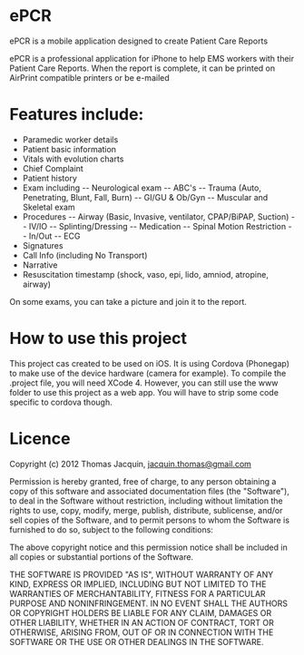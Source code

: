 ePCR
====

ePCR is a mobile application designed to create Patient Care Reports

ePCR is a professional application for iPhone to help EMS workers with their Patient Care Reports. 
When the report is complete, it can be printed on AirPrint compatible printers or be e-mailed 

Features include: 
====
- Paramedic worker details 
- Patient basic information 
- Vitals with evolution charts 
- Chief Complaint 
- Patient history 
- Exam including 
-- Neurological exam 
-- ABC's 
-- Trauma (Auto, Penetrating, Blunt, Fall, Burn) 
-- GI/GU & Ob/Gyn 
-- Muscular and Skeletal exam 
- Procedures 
-- Airway (Basic, Invasive, ventilator, CPAP/BiPAP, Suction) 
-- IV/IO 
-- Splinting/Dressing 
-- Medication 
-- Spinal Motion Restriction 
-- In/Out 
-- ECG 
- Signatures 
- Call Info (including No Transport) 
- Narrative 
- Resuscitation timestamp (shock, vaso, epi, lido, amniod, atropine, airway) 

On some exams, you can take a picture and join it to the report.

How to use this project
====

This project cas created to be used on iOS. It is using Cordova (Phonegap) to make use of the device hardware (camera for example).
To compile the .project file, you will need XCode 4.
However, you can still use the www folder to use this project as a web app. You will have to strip some code specific to cordova though.

Licence
====

Copyright (c) 2012 Thomas Jacquin, jacquin.thomas@gmail.com

Permission is hereby granted, free of charge, to any person obtaining a copy of this software and associated documentation files (the "Software"), to deal in the Software without restriction, including without limitation the rights to use, copy, modify, merge, publish, distribute, sublicense, and/or sell copies of the Software, and to permit persons to whom the Software is furnished to do so, subject to the following conditions:

The above copyright notice and this permission notice shall be included in all copies or substantial portions of the Software.

THE SOFTWARE IS PROVIDED "AS IS", WITHOUT WARRANTY OF ANY KIND, EXPRESS OR IMPLIED, INCLUDING BUT NOT LIMITED TO THE WARRANTIES OF MERCHANTABILITY, FITNESS FOR A PARTICULAR PURPOSE AND NONINFRINGEMENT. IN NO EVENT SHALL THE AUTHORS OR COPYRIGHT HOLDERS BE LIABLE FOR ANY CLAIM, DAMAGES OR OTHER LIABILITY, WHETHER IN AN ACTION OF CONTRACT, TORT OR OTHERWISE, ARISING FROM, OUT OF OR IN CONNECTION WITH THE SOFTWARE OR THE USE OR OTHER DEALINGS IN THE SOFTWARE.
